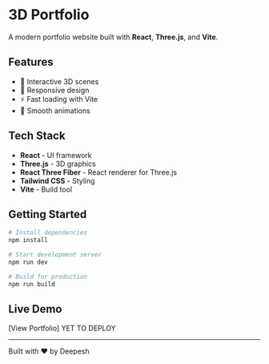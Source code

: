 # 3D Portfolio

A modern portfolio website built with **React**, **Three.js**, and **Vite**.

## Features

- 🎨 Interactive 3D scenes
- 📱 Responsive design
- ⚡ Fast loading with Vite
- 🌟 Smooth animations

## Tech Stack

- **React** - UI framework
- **Three.js** - 3D graphics
- **React Three Fiber** - React renderer for Three.js
- **Tailwind CSS** - Styling
- **Vite** - Build tool

## Getting Started

```bash
# Install dependencies
npm install

# Start development server
npm run dev

# Build for production
npm run build
```

## Live Demo

[View Portfolio] YET TO DEPLOY

---

Built with ❤️ by Deepesh